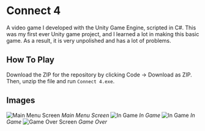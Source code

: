 # Connect 4
A video game I developed with the Unity Game Engine, scripted in C#. This was my first ever Unity game project, and I learned a lot in making this basic game. As a result, it is very unpolished and has a lot of problems. 

## How To Play
Download the ZIP for the repository by clicking Code -> Download as ZIP. Then, unzip the file and run `Connect 4.exe`.

## Images
![Main Menu Screen](https://i.imgur.com/PUBkyxn.png)
_Main Menu Screen_
![In Game](https://i.imgur.com/8D12J94.png)
_In Game_
![In Game](https://i.imgur.com/Padd2pD.png)
_In Game_
![Game Over Screen](https://i.imgur.com/lwrHo4k.png)
_Game Over_

